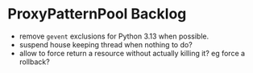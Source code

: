 # ProxyPatternPool Backlog

- remove `gevent` exclusions for Python 3.13 when possible.
- suspend house keeping thread when nothing to do?
- allow to force return a resource without actually killing it?
  eg force a rollback?

